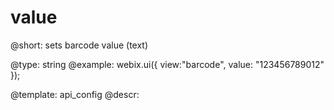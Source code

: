 value
=============


@short:
	 sets barcode value (text)

@type: string
@example:
webix.ui({
	view:"barcode",
    value: "123456789012"
});

@template:	api_config
@descr:


